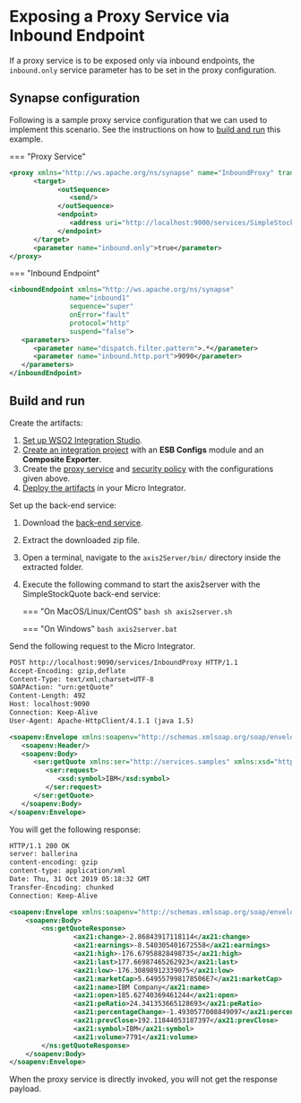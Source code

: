 # Exposing a Proxy Service via Inbound Endpoint
If a proxy service is to be exposed only via inbound endpoints, the `inbound.only` service parameter has to be set in the proxy configuration.

## Synapse configuration
Following is a sample proxy service configuration that we can used to implement this scenario. See the instructions on how to [build and run](#build-and-run) this example.

=== "Proxy Service"
   ```xml
   <proxy xmlns="http://ws.apache.org/ns/synapse" name="InboundProxy" transports="https,http" statistics="disable" trace="disable" startOnLoad="true">
         <target>
               <outSequence>
                  <send/>
               </outSequence>
               <endpoint>
                  <address uri="http://localhost:9000/services/SimpleStockQuoteService"/>
               </endpoint>
         </target>
         <parameter name="inbound.only">true</parameter>
   </proxy>
   ```

=== "Inbound Endpoint"
   ```xml
   <inboundEndpoint xmlns="http://ws.apache.org/ns/synapse"
                  name="inbound1"
                  sequence="super"
                  onError="fault"
                  protocol="http"
                  suspend="false">
      <parameters>
         <parameter name="dispatch.filter.pattern">.*</parameter>
         <parameter name="inbound.http.port">9090</parameter>
      </parameters>
   </inboundEndpoint>
   ```

## Build and run

Create the artifacts:

1. [Set up WSO2 Integration Studio]({{base_path}}/integrate/develop/installing-wso2-integration-studio).
2. [Create an integration project]({{base_path}}/integrate/develop/create-integration-project) with an <b>ESB Configs</b> module and an <b>Composite Exporter</b>.
3. Create the [proxy service]({{base_path}}/integrate/develop/creating-artifacts/creating-a-proxy-service) and [security policy]({{base_path}}/integrate/develop/creating-artifacts/registry/creating-local-registry-entries) with the configurations given above.
4. [Deploy the artifacts]({{base_path}}/integrate/develop/deploy-artifacts) in your Micro Integrator.

Set up the back-end service:

1. Download the [back-end service](https://github.com/wso2-docs/WSO2_EI/blob/master/Back-End-Service/axis2Server.zip).
2. Extract the downloaded zip file.
3. Open a terminal, navigate to the `axis2Server/bin/` directory inside the extracted folder.
4. Execute the following command to start the axis2server with the SimpleStockQuote back-end service:
   
      === "On MacOS/Linux/CentOS"
         ```bash
         sh axis2server.sh
         ```
          
      === "On Windows"
         ```bash
         axis2server.bat
         ```

Send the following request to the Micro Integrator.

```xml
POST http://localhost:9090/services/InboundProxy HTTP/1.1
Accept-Encoding: gzip,deflate
Content-Type: text/xml;charset=UTF-8
SOAPAction: "urn:getQuote"
Content-Length: 492
Host: localhost:9090
Connection: Keep-Alive
User-Agent: Apache-HttpClient/4.1.1 (java 1.5)

<soapenv:Envelope xmlns:soapenv="http://schemas.xmlsoap.org/soap/envelope/" xmlns:ser="http://services.samples" xmlns:xsd="http://services.samples/xsd">
   <soapenv:Header/>
   <soapenv:Body>
      <ser:getQuote xmlns:ser="http://services.samples" xmlns:xsd="http://services.samples/xsd">
         <ser:request>
            <xsd:symbol>IBM</xsd:symbol>
         </ser:request>
      </ser:getQuote>
   </soapenv:Body>
</soapenv:Envelope>
```

You will get the following response:

```xml
HTTP/1.1 200 OK
server: ballerina
content-encoding: gzip
content-type: application/xml
Date: Thu, 31 Oct 2019 05:18:32 GMT
Transfer-Encoding: chunked
Connection: Keep-Alive

<soapenv:Envelope xmlns:soapenv="http://schemas.xmlsoap.org/soap/envelope/" xmlns:ns="http://services.samples" xmlns:ax21="http://services.samples/xsd">
    <soapenv:Body>
        <ns:getQuoteResponse>
                <ax21:change>-2.86843917118114</ax21:change>
                <ax21:earnings>-8.540305401672558</ax21:earnings>
                <ax21:high>-176.67958828498735</ax21:high>
                <ax21:last>177.66987465262923</ax21:last>
                <ax21:low>-176.30898912339075</ax21:low>
                <ax21:marketCap>5.649557998178506E7</ax21:marketCap>
                <ax21:name>IBM Company</ax21:name>
                <ax21:open>185.62740369461244</ax21:open>
                <ax21:peRatio>24.341353665128693</ax21:peRatio>
                <ax21:percentageChange>-1.4930577008849097</ax21:percentageChange>
                <ax21:prevClose>192.11844053187397</ax21:prevClose>
                <ax21:symbol>IBM</ax21:symbol>
                <ax21:volume>7791</ax21:volume>
        </ns:getQuoteResponse>
    </soapenv:Body>
</soapenv:Envelope>
```

When the proxy service is directly invoked, you will not get the response payload.